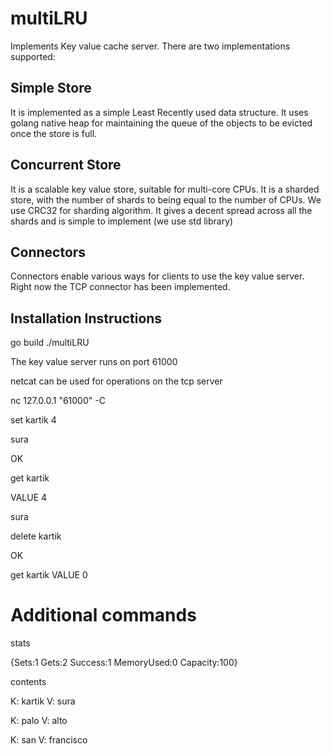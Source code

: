# multiLRU
Implements Key value cache server.
There are two implementations supported:
## Simple Store
It is implemented as a simple Least Recently used data structure. It uses golang native heap for maintaining the queue of the objects to be evicted once the store is full. 

## Concurrent Store
It is a scalable key value store, suitable for multi-core CPUs. It is a sharded store, with the number of shards to being equal to the number of CPUs.
We use CRC32 for sharding algorithm. It gives a decent spread across all the shards and is simple to implement (we use std library)

## Connectors
Connectors enable various ways for clients to use the key value server.
Right now the TCP connector has been implemented. 

## Installation Instructions
go build
./multiLRU 

The key value server runs on port 61000

netcat can be used for operations on the tcp server

nc 127.0.0.1  "61000" -C

set kartik 4

sura

OK

get kartik

VALUE 4

sura

delete kartik

OK

get kartik
VALUE 0

# Additional commands
stats

{Sets:1 Gets:2 Success:1 MemoryUsed:0 Capacity:100}

contents

K: kartik V: sura

K: palo V: alto

K: san V: francisco



